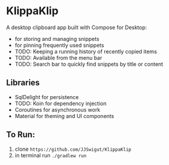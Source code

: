 # KlippaKlip

A desktop clipboard app built with Compose for Desktop:
* for storing and managing snippets
* for pinning frequently used snippets
* TODO: Keeping a running history of recently copied items
* TODO: Available from the menu bar
* TODO: Search bar to quickly find snippets by title or content

## Libraries
* SqlDelight for persistence
* TODO: Koin for dependency injection
* Coroutines for asynchronous work
* Material for theming and UI components

## To Run:
1. clone `https://github.com/JJSwigut/KlippaKlip`
2. in terminal run `./gradlew run`